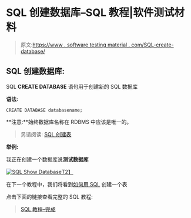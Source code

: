 # SQL 创建数据库–SQL 教程|软件测试材料

> 原文:[https://www . software testing material . com/SQL-create-database/](https://www.softwaretestingmaterial.com/sql-create-database/)

## SQL 创建数据库:

SQL **CREATE DATABASE** 语句用于创建新的 SQL 数据库

**语法:**

```
CREATE DATABASE databasename;
```

**注意:**始终数据库名称在 RDBMS 中应该是唯一的。

> 另请阅读: [SQL 创建表](https://www.softwaretestingmaterial.com/sql-create-table/)

**举例:**

我正在创建一个数据库说**测试数据库**

[![SQL Show Database](img/cdd939fcb9142eee6b13218e09f80b31.png "SQL Show Database")T2】](https://www.softwaretestingmaterial.com/wp-content/uploads/2017/04/sql-show-database.png)

在下一个教程中，我们将看到[如何用 SQL](https://www.softwaretestingmaterial.com/sql-create-table/) 创建一个表

点击下面的链接查看完整的 SQL 教程:

> [SQL 教程–完成](https://www.softwaretestingmaterial.com/sql-tutorial-complete/)